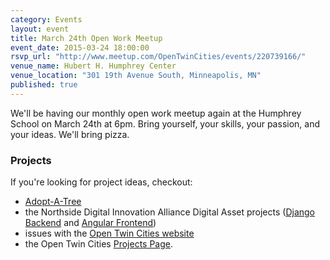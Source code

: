 ```yaml
---
category: Events
layout: event
title: March 24th Open Work Meetup
event_date: 2015-03-24 18:00:00
rsvp_url: "http://www.meetup.com/OpenTwinCities/events/220739166/"
venue_name: Hubert H. Humphrey Center 
venue_location: "301 19th Avenue South, Minneapolis, MN"
published: true 
---
```


We'll be having our monthly open work meetup again at the Humphrey School on
March 24th at 6pm. Bring yourself, your skills, your passion, and your ideas.
We'll bring pizza.

### Projects

If you're looking for project ideas, checkout: 

- [Adopt-A-Tree](https://github.com/ballPointPenguin/adopt-a-tree)
- the Northside Digital Innovation Alliance Digital Asset projects 
  ([Django Backend](https://github.com/OpenTwinCities/ndia-django) and 
  [Angular Frontend](https://github.com/OpenTwinCities/ndia-angular))
- issues with the [Open Twin Cities website](https://github.com/OpenTwinCities/opentwincities.github.com)
- the Open Twin Cities [Projects Page](/projects).
